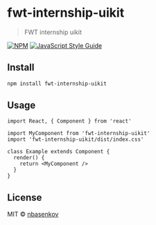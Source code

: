 # fwt-internship-uikit

> FWT internship uikit

[![NPM](https://img.shields.io/npm/v/fwt-intership-uikit.svg)](https://www.npmjs.com/package/fwt-internship-uikit) [![JavaScript Style Guide](https://img.shields.io/badge/code_style-standard-brightgreen.svg)](https://standardjs.com)

## Install

```bash
npm install fwt-internship-uikit
```

## Usage

```tsx
import React, { Component } from 'react'

import MyComponent from 'fwt-internship-uikit'
import 'fwt-internship-uikit/dist/index.css'

class Example extends Component {
  render() {
    return <MyComponent />
  }
}
```

## License

MIT © [nbasenkov](https://github.com/usernamemyname)
